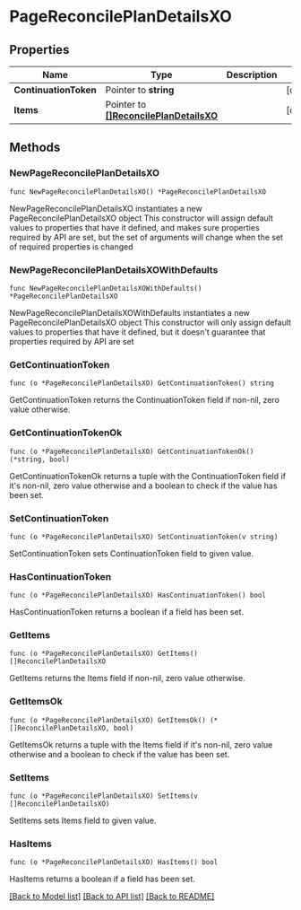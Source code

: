 # PageReconcilePlanDetailsXO

## Properties

Name | Type | Description | Notes
------------ | ------------- | ------------- | -------------
**ContinuationToken** | Pointer to **string** |  | [optional] 
**Items** | Pointer to [**[]ReconcilePlanDetailsXO**](ReconcilePlanDetailsXO.md) |  | [optional] 

## Methods

### NewPageReconcilePlanDetailsXO

`func NewPageReconcilePlanDetailsXO() *PageReconcilePlanDetailsXO`

NewPageReconcilePlanDetailsXO instantiates a new PageReconcilePlanDetailsXO object
This constructor will assign default values to properties that have it defined,
and makes sure properties required by API are set, but the set of arguments
will change when the set of required properties is changed

### NewPageReconcilePlanDetailsXOWithDefaults

`func NewPageReconcilePlanDetailsXOWithDefaults() *PageReconcilePlanDetailsXO`

NewPageReconcilePlanDetailsXOWithDefaults instantiates a new PageReconcilePlanDetailsXO object
This constructor will only assign default values to properties that have it defined,
but it doesn't guarantee that properties required by API are set

### GetContinuationToken

`func (o *PageReconcilePlanDetailsXO) GetContinuationToken() string`

GetContinuationToken returns the ContinuationToken field if non-nil, zero value otherwise.

### GetContinuationTokenOk

`func (o *PageReconcilePlanDetailsXO) GetContinuationTokenOk() (*string, bool)`

GetContinuationTokenOk returns a tuple with the ContinuationToken field if it's non-nil, zero value otherwise
and a boolean to check if the value has been set.

### SetContinuationToken

`func (o *PageReconcilePlanDetailsXO) SetContinuationToken(v string)`

SetContinuationToken sets ContinuationToken field to given value.

### HasContinuationToken

`func (o *PageReconcilePlanDetailsXO) HasContinuationToken() bool`

HasContinuationToken returns a boolean if a field has been set.

### GetItems

`func (o *PageReconcilePlanDetailsXO) GetItems() []ReconcilePlanDetailsXO`

GetItems returns the Items field if non-nil, zero value otherwise.

### GetItemsOk

`func (o *PageReconcilePlanDetailsXO) GetItemsOk() (*[]ReconcilePlanDetailsXO, bool)`

GetItemsOk returns a tuple with the Items field if it's non-nil, zero value otherwise
and a boolean to check if the value has been set.

### SetItems

`func (o *PageReconcilePlanDetailsXO) SetItems(v []ReconcilePlanDetailsXO)`

SetItems sets Items field to given value.

### HasItems

`func (o *PageReconcilePlanDetailsXO) HasItems() bool`

HasItems returns a boolean if a field has been set.


[[Back to Model list]](../README.md#documentation-for-models) [[Back to API list]](../README.md#documentation-for-api-endpoints) [[Back to README]](../README.md)


